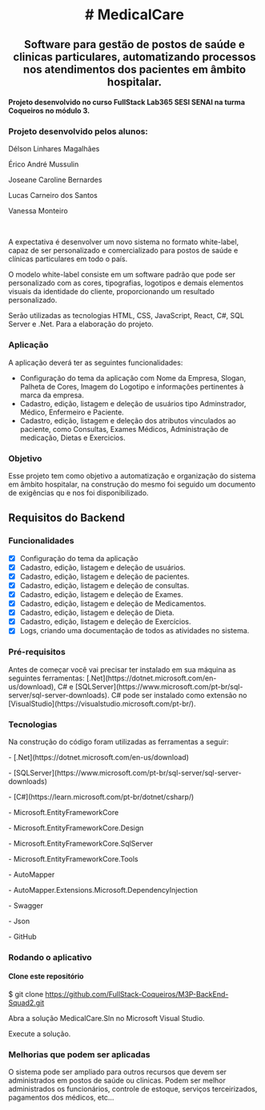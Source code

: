 
<h1 align="center"> 
	 # MedicalCare 
</h1>

<h2 align="center">Software para gestão de postos de saúde e clinicas particulares, automatizando processos nos atendimentos dos pacientes em âmbito hospitalar.</h2>


<h4>Projeto desenvolvido no curso FullStack Lab365 SESI SENAI na turma Coqueiros no módulo 3.</h4>
<h3>Projeto desenvolvido pelos alunos:</h3>
<p>Délson Linhares Magalhães</p>
<p>Érico André Mussulin</p>
<p>Joseane Caroline Bernardes</p>
<p>Lucas Carneiro dos Santos</p>
<p>Vanessa Monteiro</p>
<p> </p>
<p>A expectativa é desenvolver um novo sistema no formato white-label, capaz de ser personalizado e comercializado para postos de saúde e clínicas particulares em todo o
país.</p>
<p>O modelo white-label consiste em um software padrão que pode ser personalizado com as cores, tipografias, logotipos e demais elementos visuais da identidade do cliente,
proporcionando um resultado personalizado.</p>
<p>Serão utilizadas as tecnologias HTML, CSS, JavaScript, React, C#, SQL Server e .Net. Para a elaboração do projeto.</p>

### Aplicação
A aplicação deverá ter as seguintes funcionalidades:
  -  Configuração do tema da aplicação com Nome da Empresa, Slogan, Palheta de Cores, Imagem do Logotipo e informações pertinentes à marca da empresa.
  -  Cadastro, edição, listagem e deleção de usuários tipo Adminstrador, Médico, Enfermeiro e Paciente.
  -  Cadastro, edição, listagem e deleção dos atributos vinculados ao paciente, como Consultas, Exames Médicos, Administração de medicação, Dietas e Exercicios.

### Objetivo

Esse projeto tem como objetivo a automatização e organização do sistema em âmbito hospitalar, na construção do mesmo foi seguido um documento de exigências qu e nos foi disponibilizado.


<h2>Requisitos do Backend</h2>


### Funcionalidades

- [x] Configuração do tema da aplicação
- [x] Cadastro, edição, listagem e deleção de usuários.
- [x] Cadastro, edição, listagem e deleção de pacientes.
- [x] Cadastro, edição, listagem e deleção de consultas.
- [x] Cadastro, edição, listagem e deleção de Exames.
- [x] Cadastro, edição, listagem e deleção de Medicamentos.
- [x] Cadastro, edição, listagem e deleção de Dieta.
- [x] Cadastro, edição, listagem e deleção de Exercícios.
- [x] Logs, criando uma documentação de todos as atividades no sistema.

### Pré-requisitos

<p>Antes de começar você vai precisar ter instalado em sua máquina as seguintes ferramentas:
[.Net](https://dotnet.microsoft.com/en-us/download), C# e [SQLServer](https://www.microsoft.com/pt-br/sql-server/sql-server-downloads). C# pode ser instalado como extensão no [VisualStudio](https://visualstudio.microsoft.com/pt-br/).</p>

### Tecnologias
<p>Na construção do código foram utilizadas as ferramentas a seguir:</p>
<p>- [.Net](https://dotnet.microsoft.com/en-us/download)</p>
<p>- [SQLServer](https://www.microsoft.com/pt-br/sql-server/sql-server-downloads)</p>
<p>- [C#](https://learn.microsoft.com/pt-br/dotnet/csharp/)</p>
<p>- Microsoft.EntityFrameworkCore</p>
<p>- Microsoft.EntityFrameworkCore.Design</p>
<p>- Microsoft.EntityFrameworkCore.SqlServer</p>
<p>- Microsoft.EntityFrameworkCore.Tools</p>
<p>- AutoMapper</p>
<p>- AutoMapper.Extensions.Microsoft.DependencyInjection</p>
<p>- Swagger</p>
<p>- Json</p>
<p>- GitHub</p>




### Rodando o aplicativo
#### Clone este repositório
$ git clone <https://github.com/FullStack-Coqueiros/M3P-BackEnd-Squad2.git>
<p>Abra a solução MedicalCare.Sln no Microsoft Visual Studio.</p>
<p>Execute a solução.</p>



### Melhorias que podem ser aplicadas
<p> O sistema pode ser ampliado para outros recursos que devem ser administrados em postos de saúde ou clinicas. Podem ser melhor administrados os funcionários, controle de estoque, serviços terceirizados, pagamentos dos médicos, etc...</p>
